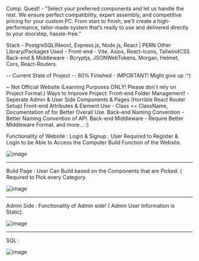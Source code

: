 Comp. Quest! - "Select your preferred components and let us handle the rest. We ensure perfect compatibility, expert assembly, and competitive pricing for your custom PC. 
From start to finish, we’ll create a high-performance, tailor-made system that’s ready to use and delivered directly to your doorstep, hassle-free."

Stack - PostgreSQL(Neon), Express.js, Node.js, React | PERN 
Other Library/Packages Used - 
  Front-end - Vite, Axios, React-Icons, TailwindCSS
  Back-end & Middleware - Bcryptjs, JSONWebTokens, Morgan, Helmet, Cors, React-Routers.

-- Current State of Project -- 
  80% Finished - IMPORTANT!
  Might give up :^) 
  

~ Not Official Website (Learning Purposes ONLY! Please don't rely on Project Format.)
  Ways to Improve Project:
    Front-end Folder Management! - Seperate Admin & User Side Components & Pages (Horrible React Router Setup)
    Front-end Attributes & Element Use - Class == ClassName, Documentation of for Better Overall Use.
    Back-end Naming Convention - Better Naming Convention of API.
    Back-end Middleware - Require Better Middleware Format.
    and more... :)
    
Functionality of Website : 
  Login & Signup : 
    User Required to Register & Login to be Able to Access the Computer Build Function of the Website.
    
![image](https://github.com/user-attachments/assets/a814e453-6932-4b1c-973d-8319c8ed2fe8) 

-------------------------------------------------------------------------------------------------------------------------------
Build Page : 
    User Can Build based on the Components that are Picked. ( Required to Pick every Category.
    
![image](https://github.com/user-attachments/assets/016d3512-0e52-4861-8f89-483e5f60b50b)

-------------------------------------------------------------------------------------------------------------------------------
  Admin Side : 
    Functionality of Admin side! ( Admin User Information is Static).
    
![image](https://github.com/user-attachments/assets/ec41cb3a-3ef6-4742-85a5-9ccea1599401)

-------------------------------------------------------------------------------------------------------------------------------
  SQL  :

![image](https://github.com/user-attachments/assets/68ce4bce-b09b-49dc-808e-e0c8de1ffde6)

  



